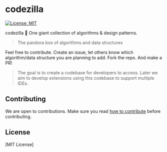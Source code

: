 # codezilla
[![License: MIT](https://img.shields.io/badge/License-MIT-yellow.svg)](https://opensource.org/licenses/MIT)

codezilla 🦖 One giant collection of algorithms &amp; design patterns. 

> The pandora box of algorithms and data structures 

Feel free to contribute. Create an issue, let others know which algorithm/data structure you are planning to add. Fork the repo. And make a PR! 

> The goal is to create a codebase for developers to access. Later we aim to develop extensions using this codebase to support multiple IDEs.

## Contributing

We are open to contributions. Make sure you read [how to contribute](CONTRIBUTIONS.md) before contributing. 

## License

[MIT License]

